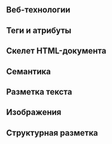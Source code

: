 ## Веб-технологии

## Теги и атрибуты

## Скелет HTML-документа

## Семантика

## Разметка текста

## Изображения

## Структурная разметка

##